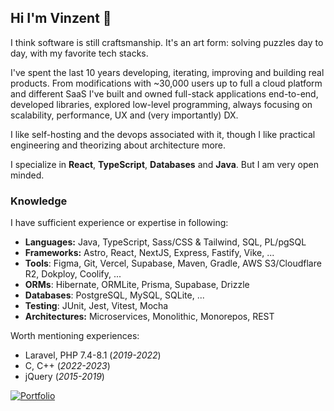 ## Hi I'm Vinzent 👋
I think software is still craftsmanship. It's an art form: solving puzzles day to day, with my favorite tech stacks.

I've spent the last 10 years developing, iterating, improving and building real products. From modifications with ~30,000 users up to full a cloud platform and different SaaS I've built and owned full-stack applications end-to-end, developed libraries, explored low-level programming, always focusing on scalability, performance, UX and (very importantly) DX.

I like self-hosting and the devops associated with it, though I like practical engineering and theorizing about architecture more.

I specialize in **React**, **TypeScript**, **Databases** and **Java**. But I am very open minded.

### Knowledge
I have sufficient experience or expertise in following:
- **Languages:** Java, TypeScript, Sass/CSS & Tailwind, SQL, PL/pgSQL
- **Frameworks:** Astro, React, NextJS, Express, Fastify, Vike, ...
- **Tools**: Figma, Git, Vercel, Supabase, Maven, Gradle, AWS S3/Cloudflare R2, Dokploy, Coolify, ...
- **ORMs**: Hibernate, ORMLite, Prisma, Supabase, Drizzle
- **Databases**: PostgreSQL, MySQL, SQLite, ...
- **Testing**: JUnit, Jest, Vitest, Mocha
- **Architectures:** Microservices, Monolithic, Monorepos, REST

Worth mentioning experiences:
- Laravel, PHP 7.4-8.1 (_2019-2022_)
- C, C++ (_2022-2023_)
- jQuery (_2015-2019_)

[![Portfolio](https://img.shields.io/badge/My_Portfolio-8A2BE2)](https://aparx.dev)
